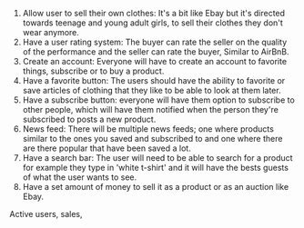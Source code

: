 1. Allow user to sell their own clothes: It's a bit like Ebay but it's
directed towards teenage and young adult girls, to sell their clothes they
don't wear anymore.
2. Have a user rating system: The buyer can rate the seller on the quality of
the performance and the seller can rate the buyer, Similar to AirBnB.
3. Create an account: Everyone will have to create an account to favorite
things, subscribe or to buy a product.
4. Have a favorite button: The users should have the ability to favorite or
save articles of clothing that they like to be able to look at them later.
5. Have a subscribe button: everyone will have them option to subscribe to
other people, which will have them notified when the person they're subscribed
to posts a new product.
6. News feed: There will be multiple news feeds; one where products similar to
the ones you saved and subscribed to and one where there are there popular
that have been saved a lot.
7. Have a search bar: The user will need to be able to search for a product
for example they type in 'white t-shirt' and it will have the 
bests guests of what the user wants to see.
8. Have a set amount of money to sell it as a product or as an auction like Ebay.


Active users, sales,
